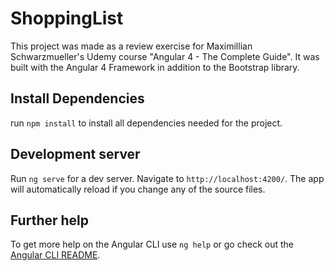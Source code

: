 # ShoppingList

This project was made as a review exercise for Maximillian Schwarzmueller's Udemy course "Angular 4 - The Complete Guide". It was built with the Angular 4 Framework in addition to the Bootstrap library.

## Install Dependencies

run `npm install` to install all dependencies needed for the project. 

## Development server

Run `ng serve` for a dev server. Navigate to `http://localhost:4200/`. The app will automatically reload if you change any of the source files.

## Further help

To get more help on the Angular CLI use `ng help` or go check out the [Angular CLI README](https://github.com/angular/angular-cli/blob/master/README.md).
